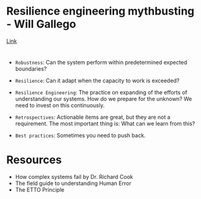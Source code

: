 # Resilience engineering mythbusting - Will Gallego

[Link](https://youtu.be/td4AIKYr16Q)

#

- `Robustness`: Can the system perform within predetermined expected boundaries?

- `Resilience`: Can it adapt when the capacity to work is exceeded?

- `Resilience Engineering`: The practice on expanding of the efforts of understanding our systems. How do we prepare for the unknown? We need to invest on this continuously.

- `Retrospectives`: Actionable items are great, but they are not a requirement. The most important thing is: What can we learn from this?

- `Best practices`: Sometimes you need to push back.

# Resources

- How complex systems fail by Dr. Richard Cook
- The field guide to understanding Human Error
- The ETTO Principle
